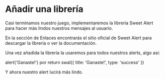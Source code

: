 # Añadir una librería

Casi terminamos nuestro juego, implementaremos la librería Sweet Alert para hacer más lindos nuestros mensajes al usuario.

En la sección de Enlaces encontrarás el sitio oficial de Sweet Alert para descargar la librería o ver la documentación.

Una vez añadida la librería la usaremos para todos nuestros alerts, algo así:

alert(\'Ganaste!\') por return swal({ title: \'Ganaste!\', type: \'success\' })

Y ahora nuestro alert lucirá más lindo.
